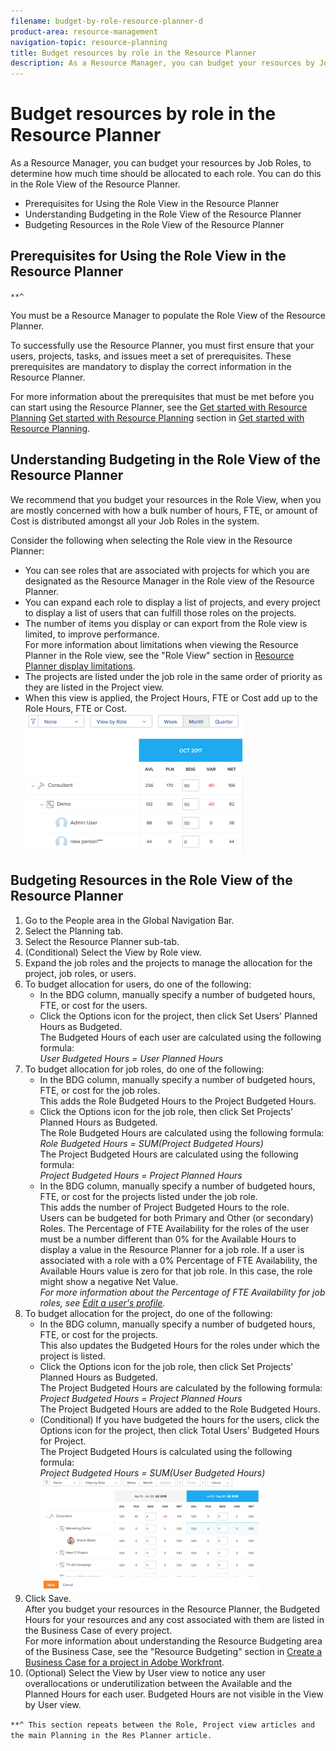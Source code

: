 ```yaml
---
filename: budget-by-role-resource-planner-d
product-area: resource-management
navigation-topic: resource-planning
title: Budget resources by role in the Resource Planner
description: As a Resource Manager, you can budget your resources by Job Roles, to determine how much time should be allocated to each role. You can do this in the Role View of the Resource Planner.
---
```


# Budget resources by role in the Resource Planner

As a Resource Manager, you can budget your resources by Job Roles, to determine how much time should be allocated to each role. You can do this in the Role View of the Resource Planner.&nbsp;

* Prerequisites for Using the Role View in the Resource Planner
* Understanding Budgeting in the Role View of the Resource Planner
* Budgeting Resources in the Role View of the Resource Planner

## Prerequisites for Using the Role View in the Resource Planner

`**^`

You must be a Resource Manager to populate the Role View of the Resource Planner.&nbsp;

To successfully use the Resource Planner, you must first ensure that your users, projects, tasks, and issues meet&nbsp;a set of prerequisites. These prerequisites are mandatory to display the correct information in the Resource Planner.

For&nbsp;more information about the prerequisites that must be met before you can start using the Resource Planner, see the [Get started with Resource Planning](../../resource-mgmt/resource-planning/get-started-resource-planning.md) [Get started with Resource Planning](../../resource-mgmt/resource-planning/get-started-resource-planning.md) section in [Get started with Resource Planning](../../resource-mgmt/resource-planning/get-started-resource-planning.md).&nbsp;

## Understanding Budgeting in the Role View of the Resource Planner

We recommend that you budget your resources in the Role View, when you are mostly concerned with how a bulk number of hours, FTE, or amount of Cost is distributed amongst all your Job Roles in the system.&nbsp;

Consider the following when selecting the Role view in the Resource Planner:&nbsp;

<ul> 
 <li>You can see roles that are associated with projects for which you are designated as the Resource Manager in the Role view of the Resource Planner.</li> 
 <li>You can expand each role to display a list of projects, and every project to display a list of users that can fulfill those roles on the projects.&nbsp;</li> 
 <li> The number of items you display or can export from the Role view is limited, to improve performance.<br>For more information about limitations when viewing the Resource Planner in the Role view, see the "Role View" section in <a href="../../resource-mgmt/resource-planning/resource-planner-display-limitations.md" class="MCXref xref">Resource Planner display limitations</a>. </li> 
 <li> The projects are listed under the job role in the same order of priority as they are listed in the Project view.&nbsp; </li> 
 <li> When this view is applied, the Project&nbsp;Hours, FTE or Cost add up to the Role&nbsp;Hours, FTE or Cost.<br><img src="assets/resource-planner-view-by-role-350x222.png" alt="resource_planner_view_by_role.png" style="width: 350;height: 222;"></li> 
</ul>

## Budgeting Resources in the Role View of the Resource Planner

<ol> 
 <li value="1"> Go to the&nbsp;<span class="bold">People</span>&nbsp;area in the Global Navigation Bar. </li> 
 <li value="2"> Select the&nbsp;<span class="bold">Planning</span>&nbsp;tab. </li> 
 <li value="3"> Select the&nbsp;<span class="bold">Resource Planner</span>&nbsp;sub-tab. </li> 
 <li value="4"> (Conditional) Select the <span class="bold">View by Role</span>&nbsp;view.&nbsp; </li> 
 <li value="5"> Expand the job roles and the projects to manage the allocation for the project, job roles, or users. </li> 
 <li value="6"> To budget allocation for users, do one of the following: &nbsp; 
  <ul>
   <li> In the <span class="bold">BDG</span> column, manually specify a number of budgeted hours, FTE, or cost for the users. </li>
   <li>Click the&nbsp;<span class="bold">Options</span> icon for the project, then click <span class="bold">Set Users' Planned Hours as Budgeted</span>.<br>The Budgeted Hours of each user are calculated using the following formula:<br><em>User Budgeted Hours = User Planned Hours</em></li>
  </ul></li> 
 <li value="7">To budget allocation for job roles, do one of the following:<br>
  <ul>
   <li>In the <span class="bold">BDG</span> column, manually specify a number of budgeted hours, FTE, or cost for the job roles.<br><note type="tip">
      This adds the Role Budgeted Hours to the Project Budgeted Hours.
    </note></li>
   <li>Click the <span class="bold">Options</span> icon for the job role, then click <span class="bold">Set Projects' Planned Hours as Budgeted.<br></span>The Role Budgeted Hours are calculated using the following formula:<br><em>Role Budgeted Hours = SUM(Project Budgeted Hours)<br></em>The Project Budgeted Hours are calculated using the following formula:<br><em>Project Budgeted Hours = Project Planned Hours</em></li>
   <li>In the <span class="bold">BDG</span> column, manually specify a number of budgeted hours, FTE, or cost for the projects listed under the job role.<br>This adds the number of Project Budgeted Hours to the role.&nbsp;<em><br></em><note type="tip">
      Users can be budgeted for both Primary and Other (or secondary) Roles. The 
     <span class="bold">Percentage of FTE Availability</span> for the&nbsp;roles of the user must be a number different than 0% for&nbsp;the Available Hours to display a value in the Resource Planner for a job role. If a user is associated with a role with a 0% 
     <span class="bold">Percentage of FTE Availability</span>, the Available Hours value is zero for that job role. In this case, the role might show a negative 
     <span class="bold">Net Value</span>.
    </note><em><br>For more information about&nbsp;the <span class="bold">Percentage of FTE Availability</span> for job roles, see <a href="../../administration-and-setup/add-users/create-and-manage-users/edit-a-users-profile.md" class="MCXref xref">Edit a user's profile</a>.</em><em><br></em></li>
  </ul></li> 
 <li value="8">To budget allocation for the project, do one of the following: 
  <ul>
   <li>In the <span class="bold">BDG</span> column, manually specify a number of budgeted hours, FTE, or cost for the projects.<br>This also updates the Budgeted Hours for the roles under which the project is listed.&nbsp;</li>
   <li>Click the <span class="bold">Options</span> icon for the job role, then click <span class="bold">Set Projects' Planned Hours as Budgeted</span>.<br>The Project Budgeted Hours are calculated by the following formula:<br><em>Project Budgeted Hours = Project Planned Hours</em><br>The Project Budgeted Hours are added to the Role Budgeted Hours.&nbsp;</li>
   <li>(Conditional) If you have budgeted the hours for the users, click the <span class="bold">Options</span> icon for the project, then click <span class="bold">Total Users' Budgeted Hours for Project</span>.<br>The Project Budgeted Hours is calculated using the following formula:<br><em>Project Budgeted Hours = SUM(User Budgeted Hours)</em><br><img src="assets/budget-by-role-350x181.png" alt="budget_by_role.png" style="width: 350;height: 181;"></li>
  </ul></li> 
 <li value="9">Click <span class="bold">Save</span>.<br>After you budget your resources in the Resource Planner, the Budgeted Hours for your resources and any cost associated with them are listed in the Business Case of every project.<br>For more information about understanding the Resource Budgeting area of the Business Case, see the "Resource Budgeting" section in&nbsp;<a href="../../manage-work/projects/define-a-business-case/create-business-case.md" class="MCXref xref">Create a Business Case for a project in Adobe Workfront</a>.</li> 
 <li value="10"> (Optional) Select the <span class="bold">View by User</span> view to notice any user overallocations or underutilization between the Available and the Planned Hours for each user. Budgeted Hours are not visible in the View by User view.&nbsp; </li> 
</ol>

`**^ This section repeats between the Role, Project view articles and the main Planning in the Res Planner article.`
